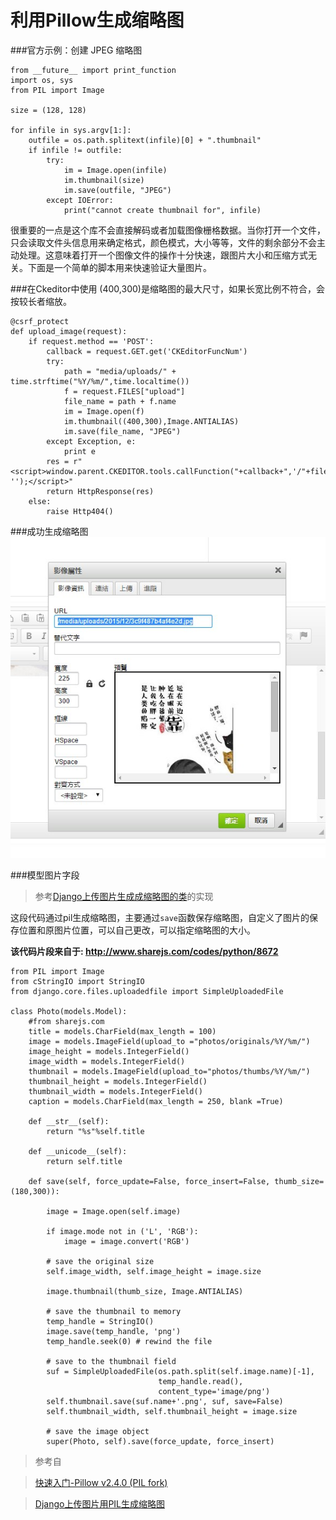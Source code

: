 利用Pillow生成缩略图
===
###官方示例：创建 JPEG 缩略图

	from __future__ import print_function
	import os, sys
	from PIL import Image

	size = (128, 128)

	for infile in sys.argv[1:]:
	    outfile = os.path.splitext(infile)[0] + ".thumbnail"
	    if infile != outfile:
	        try:
	            im = Image.open(infile)
	            im.thumbnail(size)
	            im.save(outfile, "JPEG")
	        except IOError:
	            print("cannot create thumbnail for", infile)

很重要的一点是这个库不会直接解码或者加载图像栅格数据。当你打开一个文件，只会读取文件头信息用来确定格式，颜色模式，大小等等，文件的剩余部分不会主动处理。这意味着打开一个图像文件的操作十分快速，跟图片大小和压缩方式无关。下面是一个简单的脚本用来快速验证大量图片。

###在Ckeditor中使用
(400,300)是缩略图的最大尺寸，如果长宽比例不符合，会按较长者缩放。

	@csrf_protect
	def upload_image(request):
	    if request.method == 'POST':
	        callback = request.GET.get('CKEditorFuncNum')
	        try:
	            path = "media/uploads/" + time.strftime("%Y/%m/",time.localtime())   
	            f = request.FILES["upload"]
	            file_name = path + f.name
	            im = Image.open(f)
	            im.thumbnail((400,300),Image.ANTIALIAS)
	            im.save(file_name, "JPEG")
	        except Exception, e:
	            print e
	        res = r"<script>window.parent.CKEDITOR.tools.callFunction("+callback+",'/"+file_name+"', '');</script>"
	        return HttpResponse(res)
	    else:
	        raise Http404()

###成功生成缩略图
![缩略图](imgs/thumb.jpg)

###模型图片字段
>参考[Django上传图片生成成缩略图的类](http://www.sharejs.com/codes/python/8672)的实现

这段代码通过pil生成缩略图，主要通过`save`函数保存缩略图，自定义了图片的保存位置和原图片位置，可以自己更改，可以指定缩略图的大小。

__该代码片段来自于: <http://www.sharejs.com/codes/python/8672>__

	from PIL import Image
	from cStringIO import StringIO
	from django.core.files.uploadedfile import SimpleUploadedFile

	class Photo(models.Model):
	    #from sharejs.com
	    title = models.CharField(max_length = 100)
	    image = models.ImageField(upload_to ="photos/originals/%Y/%m/")
	    image_height = models.IntegerField()
	    image_width = models.IntegerField()
	    thumbnail = models.ImageField(upload_to="photos/thumbs/%Y/%m/")
	    thumbnail_height = models.IntegerField()
	    thumbnail_width = models.IntegerField()
	    caption = models.CharField(max_length = 250, blank =True)
	    
	    def __str__(self):
	        return "%s"%self.title
	    
	    def __unicode__(self):
	        return self.title
	        
	    def save(self, force_update=False, force_insert=False, thumb_size=(180,300)):

	        image = Image.open(self.image)
	        
	        if image.mode not in ('L', 'RGB'):
	            image = image.convert('RGB')
	            
	        # save the original size
	        self.image_width, self.image_height = image.size
	        
	        image.thumbnail(thumb_size, Image.ANTIALIAS)
	        
	        # save the thumbnail to memory
	        temp_handle = StringIO()
	        image.save(temp_handle, 'png')
	        temp_handle.seek(0) # rewind the file
	        
	        # save to the thumbnail field
	        suf = SimpleUploadedFile(os.path.split(self.image.name)[-1],
	                                 temp_handle.read(),
	                                 content_type='image/png')
	        self.thumbnail.save(suf.name+'.png', suf, save=False)
	        self.thumbnail_width, self.thumbnail_height = image.size
	        
	        # save the image object
	        super(Photo, self).save(force_update, force_insert)
    		


>参考自

>[快速入门-Pillow v2.4.0 (PIL fork)](http://pillow-cn.readthedocs.org/zh_CN/latest/handbook/tutorial.html#id3)

>[Django上传图片用PIL生成缩略图](http://blog.csdn.net/marising/article/details/4036715)